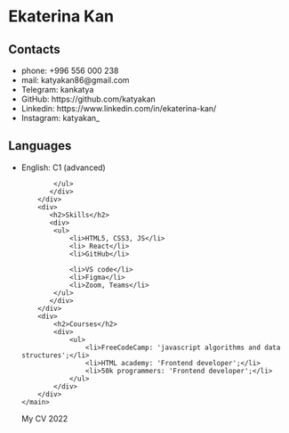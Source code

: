 <!DOCTYPE html>
<html lang="en">
<head>
    <meta charset="UTF-8">
    <meta http-equiv="X-UA-Compatible" content="IE=edge">
    <meta name="viewport" content="width=device-width, initial-scale=1.0">
      </head>
<body>
     <h1>Ekaterina Kan</h1>
     <main>
        <div>
           <h2>Contacts</h2> 
            <div>
                <ul>
                    <li>phone: +996 556 000 238</li>
                    <li>mail: katyakan86@gmail.com</li>
                    <li> Telegram: kankatya</li>
                    <li> GitHub: https://github.com/katyakan</li>
                    <li> Linkedin: https://www.linkedin.com/in/ekaterina-kan/</li>
                    <li>Instagram: katyakan_</li>
                </ul>                                            
            </div>
       </div>
        <div>
           <h2>Languages</h2> 
           <div>
            <ul>
                <li>English: C1 (advanced)</li>
                
            </ul>        
           </div>
        </div>
        <div>
           <h2>Skills</h2>
           <div>
            <ul>
                <li>HTML5, CSS3, JS</li>
                <li> React</li>
                <li>GitHub</li>
                
                <li>VS code</li>
                <li>Figma</li>
                <li>Zoom, Teams</li>
            </ul>
           </div>
        </div>
        <div>
            <h2>Courses</h2>
            <div>
                <ul>
                    <li>FreeCodeCamp: 'javascript algorithms and data structures';</li>
                    <li>HTML academy: 'Frontend developer';</li>
                    <li>50k programmers: 'Frontend developer';</li>
                </ul>
            </div>
        </div>
    </main> 
<footer>
 <div><p>My CV 2022</p></div>
</footer>
</body>
</html>
